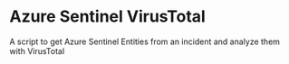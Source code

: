 # Azure Sentinel VirusTotal
A script to get  Azure Sentinel  Entities from an incident and analyze them with VirusTotal
